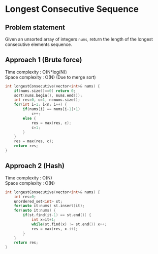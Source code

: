 # Longest Consecutive Sequence

## Problem statement

Given an unsorted array of integers `nums`, return the length of the longest consecutive elements sequence.

## Approach 1 (Brute force)

Time complexity : O(N\*log(N))  
Space complexity : O(N) (Due to merge sort)

```cpp
int longestConsecutive(vector<int>& nums) {
    if(nums.size()==0) return 0;
    sort(nums.begin(), nums.end());
    int res=0, c=1, n=nums.size();
    for(int i=1; i<n; i++) {
        if(nums[i] == nums[i-1]+1)
            c++;
        else {
            res = max(res, c);
            c=1;
        }
    }
    res = max(res, c);
    return res;
}
```

## Approach 2 (Hash)

Time complexity : O(N)  
Space complexity : O(N)

```cpp
int longestConsecutive(vector<int>& nums) {
    int res=0;
    unordered_set<int> st;
    for(auto it:nums) st.insert(it);
    for(auto it:nums) {
        if(st.find(it-1) == st.end()) {
            int x=it+1;
            while(st.find(x) != st.end()) x++;
            res = max(res, x-it);
        }
    }
    return res;
}
```
